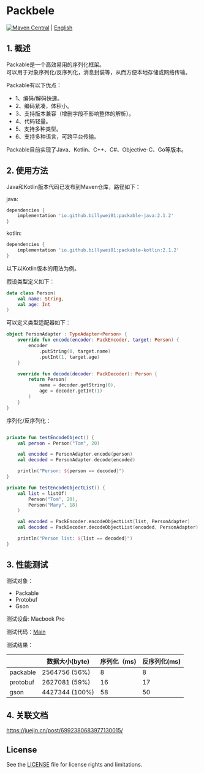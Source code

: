 # Packbele

[![Maven Central](https://img.shields.io/maven-central/v/io.github.billywei01/packable-kotlin)](https://search.maven.org/artifact/io.github.billywei01/packable) | [English](README_EN.md)

## 1.  概述
Packable是一个高效易用的序列化框架。<br>
可以用于对象序列化/反序列化，消息封装等，从而方便本地存储或网络传输。

Packable有以下优点：
- 1、编码/解码快速。
- 2、编码紧凑，体积小。
- 3、支持版本兼容（增删字段不影响整体的解析）。
- 4、代码轻量。
- 5、支持多种类型。
- 6、支持多种语言，可跨平台传输。


Packable目前实现了Java、Kotlin、C++、C#、Objective-C、Go等版本。

## 2. 使用方法

Java和Kotlin版本代码已发布到Maven仓库，路径如下：

java:
```gradle
dependencies {
    implementation 'io.github.billywei01:packable-java:2.1.2'
}
```

kotlin:
```gradle
dependencies {
    implementation 'io.github.billywei01:packable-kotlin:2.1.2'
}
```

以下以Kotlin版本的用法为例。

假设类型定义如下：

```kotlin
data class Person(
    val name: String,
    val age: Int
)
```

可以定义类型适配器如下：

```kotlin
object PersonAdapter : TypeAdapter<Person> {
    override fun encode(encoder: PackEncoder, target: Person) {
        encoder
            .putString(0, target.name)
            .putInt(1, target.age)
    }

    override fun decode(decoder: PackDecoder): Person {
        return Person(
            name = decoder.getString(0),
            age = decoder.getInt(1)
        )
    }
}
```

序列化/反序列化：

```kotlin

private fun testEncodeObject() {
    val person = Person("Tom", 20)

    val encoded = PersonAdapter.encode(person)
    val decoded = PersonAdapter.decode(encoded)

    println("Person: ${person == decoded}")
}

private fun testEncodeObjectList() {
    val list = listOf(
        Person("Tom", 20),
        Person("Mary", 18)
    )

    val encoded = PackEncoder.encodeObjectList(list, PersonAdapter)
    val decoded = PackDecoder.decodeObjectList(encoded, PersonAdapter)

    println("Person list: ${list == decoded}")
}
```

## 3. 性能测试

测试对象：
- Packable
- Protobuf
- Gson

测试设备: Macbook Pro

测试代码：[Main](https://github.com/BillyWei01/Packable/blob/main/java/src/main/java/Main.java)

测试结果：

|          | 数据大小(byte)     | 序列化（ms) | 反序列化(ms) |
|----------|----------------|---------|----------|
| packable | 2564756 (56%)  | 8       | 8        |
| protobuf | 2627081 (59%)  | 16      | 17       |
| gson     | 4427344 (100%) | 58      | 50       |

## 4. 关联文档
https://juejin.cn/post/6992380683977130015/


## License
See the [LICENSE](LICENSE) file for license rights and limitations.
